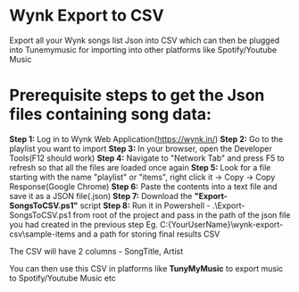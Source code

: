 # Wynk Export to CSV
Export all your Wynk songs list Json into CSV which can then be plugged into Tunemymusic for importing into other platforms like Spotify/Youtube Music

# Prerequisite steps to get the Json files containing song data:
**Step 1:** Log in to Wynk Web Application(https://wynk.in/)
**Step 2:** Go to the playlist you want to import
**Step 3:** In your browser, open the Developer Tools(F12 should work)
**Step 4:** Navigate to "Network Tab" and press F5 to refresh so that all the files are loaded once again
**Step 5:** Look for a file starting with the name "playlist" or "items", right click it -> Copy -> Copy Response(Google Chrome)
**Step 6:** Paste the contents into a text file and save it as a JSON file(.json)
**Step 7:** Download the **"Export-SongsToCSV.ps1"** script 
**Step 8:** Run it in Powershell - .\Export-SongsToCSV.ps1 from root of the project and pass in the path of the json file you had created in the previous step Eg. C:\{YourUserName}\wynk-export-csv\sample-items and a path for storing final results CSV

The CSV will have 2 columns - SongTitle, Artist

You can then use this CSV in platforms like **TunyMyMusic** to export music to Spotify/Youtube Music etc

